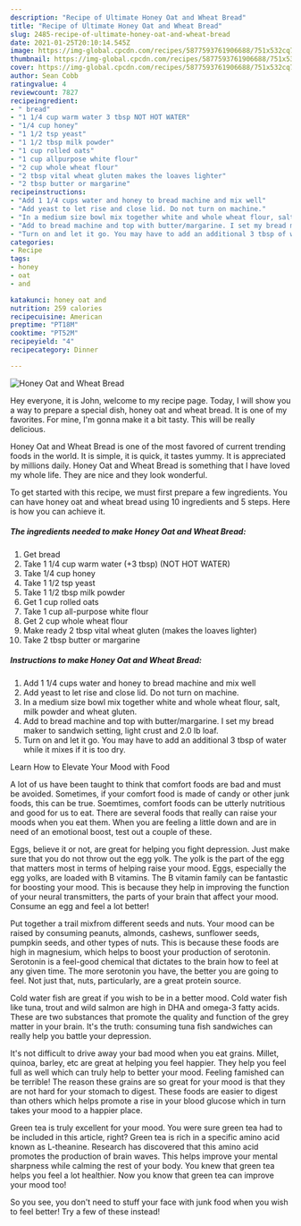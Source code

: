```yaml
---
description: "Recipe of Ultimate Honey Oat and Wheat Bread"
title: "Recipe of Ultimate Honey Oat and Wheat Bread"
slug: 2485-recipe-of-ultimate-honey-oat-and-wheat-bread
date: 2021-01-25T20:10:14.545Z
image: https://img-global.cpcdn.com/recipes/5877593761906688/751x532cq70/honey-oat-and-wheat-bread-recipe-main-photo.jpg
thumbnail: https://img-global.cpcdn.com/recipes/5877593761906688/751x532cq70/honey-oat-and-wheat-bread-recipe-main-photo.jpg
cover: https://img-global.cpcdn.com/recipes/5877593761906688/751x532cq70/honey-oat-and-wheat-bread-recipe-main-photo.jpg
author: Sean Cobb
ratingvalue: 4
reviewcount: 7827
recipeingredient:
- " bread"
- "1 1/4 cup warm water 3 tbsp NOT HOT WATER"
- "1/4 cup honey"
- "1 1/2 tsp yeast"
- "1 1/2 tbsp milk powder"
- "1 cup rolled oats"
- "1 cup allpurpose white flour"
- "2 cup whole wheat flour"
- "2 tbsp vital wheat gluten makes the loaves lighter"
- "2 tbsp butter or margarine"
recipeinstructions:
- "Add 1 1/4 cups water and honey to bread machine and mix well"
- "Add yeast to let rise and close lid. Do not turn on machine."
- "In a medium size bowl mix together white and whole wheat flour, salt, milk powder and wheat gluten."
- "Add to bread machine and top with butter/margarine. I set my bread maker to sandwich setting, light crust and 2.0 lb loaf."
- "Turn on and let it go. You may have to add an additional 3 tbsp of water while it mixes if it is too dry."
categories:
- Recipe
tags:
- honey
- oat
- and

katakunci: honey oat and 
nutrition: 259 calories
recipecuisine: American
preptime: "PT18M"
cooktime: "PT52M"
recipeyield: "4"
recipecategory: Dinner

---
```



![Honey Oat and Wheat Bread](https://img-global.cpcdn.com/recipes/5877593761906688/751x532cq70/honey-oat-and-wheat-bread-recipe-main-photo.jpg)

Hey everyone, it is John, welcome to my recipe page. Today, I will show you a way to prepare a special dish, honey oat and wheat bread. It is one of my favorites. For mine, I'm gonna make it a bit tasty. This will be really delicious.

Honey Oat and Wheat Bread is one of the most favored of current trending foods in the world. It is simple, it is quick, it tastes yummy. It is appreciated by millions daily. Honey Oat and Wheat Bread is something that I have loved my whole life. They are nice and they look wonderful.




To get started with this recipe, we must first prepare a few ingredients. You can have honey oat and wheat bread using 10 ingredients and 5 steps. Here is how you can achieve it.

<!--inarticleads1-->

##### The ingredients needed to make Honey Oat and Wheat Bread:

1. Get  bread
1. Take 1 1/4 cup warm water (+3 tbsp) (NOT HOT WATER)
1. Take 1/4 cup honey
1. Take 1 1/2 tsp yeast
1. Take 1 1/2 tbsp milk powder
1. Get 1 cup rolled oats
1. Take 1 cup all-purpose white flour
1. Get 2 cup whole wheat flour
1. Make ready 2 tbsp vital wheat gluten (makes the loaves lighter)
1. Take 2 tbsp butter or margarine




<!--inarticleads2-->

##### Instructions to make Honey Oat and Wheat Bread:

1. Add 1 1/4 cups water and honey to bread machine and mix well
1. Add yeast to let rise and close lid. Do not turn on machine.
1. In a medium size bowl mix together white and whole wheat flour, salt, milk powder and wheat gluten.
1. Add to bread machine and top with butter/margarine. I set my bread maker to sandwich setting, light crust and 2.0 lb loaf.
1. Turn on and let it go. You may have to add an additional 3 tbsp of water while it mixes if it is too dry.




Learn How to Elevate Your Mood with Food


A lot of us have been taught to think that comfort foods are bad and must be avoided. Sometimes, if your comfort food is made of candy or other junk foods, this can be true. Soemtimes, comfort foods can be utterly nutritious and good for us to eat. There are several foods that really can raise your moods when you eat them. When you are feeling a little down and are in need of an emotional boost, test out a couple of these.

Eggs, believe it or not, are great for helping you fight depression. Just make sure that you do not throw out the egg yolk. The yolk is the part of the egg that matters most in terms of helping raise your mood. Eggs, especially the egg yolks, are loaded with B vitamins. The B vitamin family can be fantastic for boosting your mood. This is because they help in improving the function of your neural transmitters, the parts of your brain that affect your mood. Consume an egg and feel a lot better!

Put together a trail mixfrom different seeds and nuts. Your mood can be raised by consuming peanuts, almonds, cashews, sunflower seeds, pumpkin seeds, and other types of nuts. This is because these foods are high in magnesium, which helps to boost your production of serotonin. Serotonin is a feel-good chemical that dictates to the brain how to feel at any given time. The more serotonin you have, the better you are going to feel. Not just that, nuts, particularly, are a great protein source.

Cold water fish are great if you wish to be in a better mood. Cold water fish like tuna, trout and wild salmon are high in DHA and omega-3 fatty acids. These are two substances that promote the quality and function of the grey matter in your brain. It's the truth: consuming tuna fish sandwiches can really help you battle your depression. 

It's not difficult to drive away your bad mood when you eat grains. Millet, quinoa, barley, etc are great at helping you feel happier. They help you feel full as well which can truly help to better your mood. Feeling famished can be terrible! The reason these grains are so great for your mood is that they are not hard for your stomach to digest. These foods are easier to digest than others which helps promote a rise in your blood glucose which in turn takes your mood to a happier place.

Green tea is truly excellent for your mood. You were sure green tea had to be included in this article, right? Green tea is rich in a specific amino acid known as L-theanine. Research has discovered that this amino acid promotes the production of brain waves. This helps improve your mental sharpness while calming the rest of your body. You knew that green tea helps you feel a lot healthier. Now you know that green tea can improve your mood too!

So you see, you don't need to stuff your face with junk food when you wish to feel better! Try a few of these instead!

